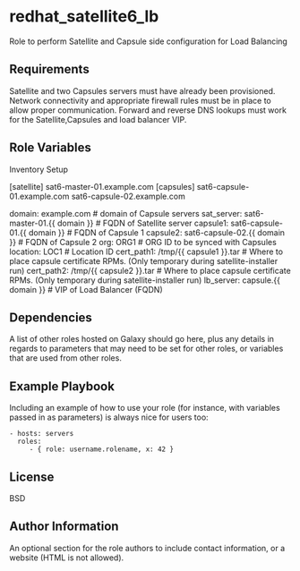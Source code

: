 redhat_satellite6_lb
=========

Role to perform Satellite and Capsule side configuration for Load Balancing

Requirements
------------

Satellite and two Capsules servers must have already been provisioned. Network connectivity and appropriate firewall rules must be in place to allow proper communication. Forward and reverse DNS lookups must work for the Satellite,Capsules and load balancer VIP.

Role Variables
--------------

Inventory Setup

[satellite]
sat6-master-01.example.com
[capsules]
sat6-capsule-01.example.com
sat6-capsule-02.example.com

domain: example.com                       # domain of Capsule servers
sat_server: sat6-master-01.{{ domain }}   # FQDN of Satellite server
capsule1: sat6-capsule-01.{{ domain }}    # FQDN of Capsule 1
capsule2: sat6-capsule-02.{{ domain }}    # FQDN of Capsule 2
org: ORG1                                 # ORG ID to be synced with Capsules
location: LOC1                            # Location ID
cert_path1: /tmp/{{ capsule1 }}.tar       # Where to place capsule certificate RPMs. (Only temporary during satellite-installer run)
cert_path2: /tmp/{{ capsule2 }}.tar       # Where to place capsule certificate RPMs. (Only temporary during satellite-installer run)
lb_server: capsule.{{ domain }}           # VIP of Load Balancer (FQDN)

Dependencies
------------

A list of other roles hosted on Galaxy should go here, plus any details in regards to parameters that may need to be set for other roles, or variables that are used from other roles.

Example Playbook
----------------

Including an example of how to use your role (for instance, with variables passed in as parameters) is always nice for users too:

    - hosts: servers
      roles:
         - { role: username.rolename, x: 42 }

License
-------

BSD

Author Information
------------------

An optional section for the role authors to include contact information, or a website (HTML is not allowed).
